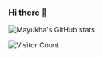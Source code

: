 ### Hi there 👋

<!--
**mvadari/mvadari** is a ✨ _special_ ✨ repository because its `README.md` (this file) appears on your GitHub profile.

Here are some ideas to get you started:

- 🔭 I’m currently working on ...
- 🌱 I’m currently learning ...
- 👯 I’m looking to collaborate on ...
- 🤔 I’m looking for help with ...
- 💬 Ask me about ...
- 📫 How to reach me: ...
- 😄 Pronouns: ...
- ⚡ Fun fact: ...
-->

![Mayukha's GitHub stats](https://github-readme-stats.vercel.app/api?username=mvadari&show_icons=true&theme=highcontrast)

![Visitor Count](https://profile-counter.glitch.me/mvadari/count.svg)
